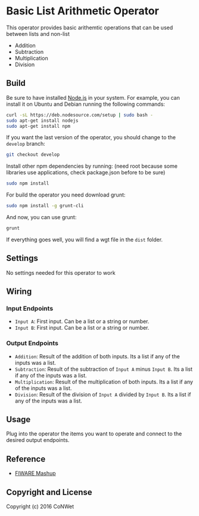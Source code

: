 Basic List Arithmetic Operator
======================

This operator provides basic arithemtic operations that can be used between lists and non-list
- Addition
- Subtraction
- Multiplication
- Division

Build
-----

Be sure to have installed [Node.js](http://node.js) in your system. For example, you can install it on Ubuntu and Debian running the following commands:

```bash
curl -sL https://deb.nodesource.com/setup | sudo bash -
sudo apt-get install nodejs
sudo apt-get install npm
```

If you want the last version of the operator, you should change to the `develop` branch:

```bash
git checkout develop
```

Install other npm dependencies by running: (need root because some libraries use applications, check package.json before to be sure)

```bash
sudo npm install
```

For build the operator you need download grunt:

```bash
sudo npm install -g grunt-cli
```

And now, you can use grunt:

```bash
grunt
```

If everything goes well, you will find a wgt file in the `dist` folder.

## Settings

No settings needed for this operator to work

## Wiring

### Input Endpoints

- `Input A`: First input. Can be a list or a string or number.
- `Input B`: First input. Can be a list or a string or number.

### Output Endpoints

- `Addition`: Result of the addition of both inputs. Its a list if any of the inputs was a list.
- `Subtraction`: Result of the subtraction of `Input A` minus `Input B`. Its a list if any of the inputs was a list.
- `Multiplication`: Result of the multiplication of both inputs. Its a list if any of the inputs was a list.
- `Division`: Result of the division of `Input A` divided by `Input B`. Its a list if any of the inputs was a list.

## Usage

Plug into the operator the items you want to operate and connect to the desired output endpoints.

## Reference

- [FIWARE Mashup](https://mashup.lab.fiware.org/)

## Copyright and License

Copyright (c) 2016 CoNWet
